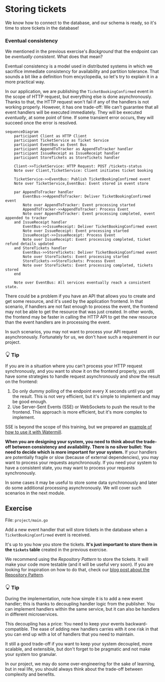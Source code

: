 # Storing tickets

We know how to connect to the database, and our schema is ready, so it's time to store tickets in the database!

### Eventual consistency

We mentioned in the previous exercise's _Background_ that the endpoint can be _eventually consistent_. What does that mean?

Eventual consistency is a model used in distributed systems in which we sacrifice immediate consistency for availability and partition tolerance.
That sounds a bit like a definition from encyclopedia, so let's try to explain it in a more practical way.

In our application, we are publishing the `TicketBookingConfirmed` event in the scope of HTTP request, but everything else is done asynchronously.
Thanks to that, the HTTP request won't fail if any of the handlers is not working properly.
However, it has one trade-off: We can't guarantee that all event handlers will be executed immediately.
They will be executed _eventually_, at some point of time. If some transient error occurs, they will succeed once the error is resolved.

```mermaid
sequenceDiagram
    participant Client as HTTP Client
    participant TicketService as Ticket Service
    participant EventBus as Event Bus
    participant AppendToTracker as AppendToTracker handler
    participant IssueReceipt as IssueReceipt handler
    participant StoreTickets as StoreTickets handler

    Client->>TicketService: HTTP Request: POST /tickets-status
    Note over Client,TicketService: Client initiates ticket booking

    TicketService->>EventBus: Publish TicketBookingConfirmed event
    Note over TicketService,EventBus: Event stored in event store

    par AppendToTracker handler
        EventBus->>AppendToTracker: Deliver TicketBookingConfirmed event
        Note over AppendToTracker: Event processing started
        AppendToTracker->>AppendToTracker: Process Event
        Note over AppendToTracker: Event processing completed, event appended to tracker
    and IssueReceipt handler
        EventBus->>IssueReceipt: Deliver TicketBookingConfirmed event
        Note over IssueReceipt: Event processing started
        IssueReceipt->>IssueReceipt: Process Event
        Note over IssueReceipt: Event processing completed, ticket refund details updated
    and StoreTickets handler
        EventBus->>StoreTickets: Deliver TicketBookingConfirmed event
        Note over StoreTickets: Event processing started
        StoreTickets->>StoreTickets: Process Event
        Note over StoreTickets: Event processing completed, tickets stored
    end

    Note over EventBus: All services eventually reach a consistent state.
```

There could be a problem if you have an API that allows you to create and get some resource, and it's used by the application frontend.
In that scenario, if handlers are not fast enough to process the event, the frontend may not be able to get the resource that was just created.
In other words, the frontend may be faster in calling the HTTP API to get the new resource than the event handlers are in processing the event.

In such scenarios, you may not want to process your API request asynchronously.
Fortunately for us, we don't have such a requirement in our project.


<div class="alert alert-dismissible bg-light-primary d-flex flex-column flex-sm-row p-7 mb-10">
    <div class="d-flex flex-column">
        <h3 class="mb-5 text-dark">
			<svg xmlns="http://www.w3.org/2000/svg" width="16" height="16" fill="currentColor" class="bi bi-lightbulb text-primary" viewBox="0 0 16 16">
			  <path d="M2 6a6 6 0 1 1 10.174 4.31c-.203.196-.359.4-.453.619l-.762 1.769A.5.5 0 0 1 10.5 13a.5.5 0 0 1 0 1 .5.5 0 0 1 0 1l-.224.447a1 1 0 0 1-.894.553H6.618a1 1 0 0 1-.894-.553L5.5 15a.5.5 0 0 1 0-1 .5.5 0 0 1 0-1 .5.5 0 0 1-.46-.302l-.761-1.77a1.964 1.964 0 0 0-.453-.618A5.984 5.984 0 0 1 2 6zm6-5a5 5 0 0 0-3.479 8.592c.263.254.514.564.676.941L5.83 12h4.342l.632-1.467c.162-.377.413-.687.676-.941A5 5 0 0 0 8 1z"/>
			</svg>
			Tip
		</h3>
        <span>

If you are in a situation where you can't process your HTTP request synchronously, and you want to show 
it on the frontend properly, you still have some strategies to handle request asynchronously and show the result on the frontend:

1. Do only dummy polling of the endpoint every X seconds until you get the result. This is not very efficient, but it's simple to implement and may be good enough.
2. Use Server-Sent Events (SSE) or WebSockets to push the result to the frontend. This approach is more efficient, but it's more complex to implement. 

SSE is beyond the scope of this training, but we prepared an [example of how to use it with Watermill](https://github.com/ThreeDotsLabs/watermill/tree/master/_examples/real-world-examples/server-sent-events/).

</span>
	</div>
	</div>

**When you are designing your system, you need to think about the trade-off between consistency and availability.
There is no silver bullet: You need to decide which is more important for your system.**
If your handlers are potentially fragile or slow (because of external dependencies), you may want to process your requests asynchronously.
If you need your system to have a consistent state, you may want to process your requests synchronously.

In some cases it may be useful to store some data synchronously and later do some additional processing asynchronously.
We will cover such scenarios in the next module.

## Exercise

File: `project/main.go`

Add a new event handler that will store tickets in the database when a `TicketBookingConfirmed` event is received.

It's up to you how you store the tickets. **It's just important to store them in the `tickets` table** created in the previous exercise.

We recommend using the _Repository Pattern_ to store the tickets.
It will make your code more testable (and it will be useful very soon).
If you are looking for inspiration on how to do that, check our [blog post about the Repository Pattern](https://threedots.tech/post/repository-pattern-in-go/).


<div class="alert alert-dismissible bg-light-primary d-flex flex-column flex-sm-row p-7 mb-10">
    <div class="d-flex flex-column">
        <h3 class="mb-5 text-dark">
			<svg xmlns="http://www.w3.org/2000/svg" width="16" height="16" fill="currentColor" class="bi bi-lightbulb text-primary" viewBox="0 0 16 16">
			  <path d="M2 6a6 6 0 1 1 10.174 4.31c-.203.196-.359.4-.453.619l-.762 1.769A.5.5 0 0 1 10.5 13a.5.5 0 0 1 0 1 .5.5 0 0 1 0 1l-.224.447a1 1 0 0 1-.894.553H6.618a1 1 0 0 1-.894-.553L5.5 15a.5.5 0 0 1 0-1 .5.5 0 0 1 0-1 .5.5 0 0 1-.46-.302l-.761-1.77a1.964 1.964 0 0 0-.453-.618A5.984 5.984 0 0 1 2 6zm6-5a5 5 0 0 0-3.479 8.592c.263.254.514.564.676.941L5.83 12h4.342l.632-1.467c.162-.377.413-.687.676-.941A5 5 0 0 0 8 1z"/>
			</svg>
			Tip
		</h3>
        <span>

During the implementation, note how simple it is to add a new event handler; this is thanks to decoupling handler logic from the publisher.
You can implement handlers within the same service, but it can also be handlers in different microservices.

This decoupling has a price: You need to keep your events backward-compatible.
The ease of adding new handlers carries with it one risk in that you can end up with a lot of handlers that you need to maintain.

It still a good trade-off if you want to keep your system decoupled, more scalable, and extensible, 
but don't forget to be pragmatic and not make your system too granular.

In our project, we may do some over-engineering for the sake of learning, but in real life, you should always think about the trade-off between complexity and benefits.

</span>
	</div>
	</div>
